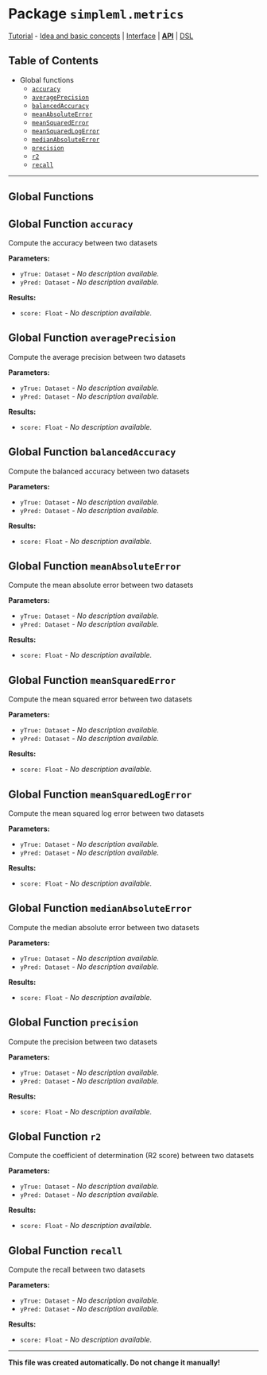# Package `simpleml.metrics`

[Tutorial][tutorial] - [Idea and basic concepts][tutorial_concepts] | [Interface][tutorial_interface] | [**API**][api] | [DSL][dsl-tutorial]

[tutorial]: ../../Tutorial.md
[tutorial_concepts]: ../../Tutorial-Basic-Concepts.md
[tutorial_interface]: ../../Tutorial-The-Simple-ML-Interface.md
[api]: ./README.md
[dsl-tutorial]: ../../DSL/tutorial/README.md


## Table of Contents

* Global functions
  * [`accuracy`](#global-function-accuracy)
  * [`averagePrecision`](#global-function-averagePrecision)
  * [`balancedAccuracy`](#global-function-balancedAccuracy)
  * [`meanAbsoluteError`](#global-function-meanAbsoluteError)
  * [`meanSquaredError`](#global-function-meanSquaredError)
  * [`meanSquaredLogError`](#global-function-meanSquaredLogError)
  * [`medianAbsoluteError`](#global-function-medianAbsoluteError)
  * [`precision`](#global-function-precision)
  * [`r2`](#global-function-r2)
  * [`recall`](#global-function-recall)

----------

## Global Functions

<a name='global-function-accuracy'/>

## Global Function `accuracy`
Compute the accuracy between two datasets

**Parameters:**
* `yTrue: Dataset` - _No description available._
* `yPred: Dataset` - _No description available._

**Results:**
* `score: Float` - _No description available._

<a name='global-function-averagePrecision'/>

## Global Function `averagePrecision`
Compute the average precision between two datasets

**Parameters:**
* `yTrue: Dataset` - _No description available._
* `yPred: Dataset` - _No description available._

**Results:**
* `score: Float` - _No description available._

<a name='global-function-balancedAccuracy'/>

## Global Function `balancedAccuracy`
Compute the balanced accuracy between two datasets

**Parameters:**
* `yTrue: Dataset` - _No description available._
* `yPred: Dataset` - _No description available._

**Results:**
* `score: Float` - _No description available._

<a name='global-function-meanAbsoluteError'/>

## Global Function `meanAbsoluteError`
Compute the mean absolute error between two datasets

**Parameters:**
* `yTrue: Dataset` - _No description available._
* `yPred: Dataset` - _No description available._

**Results:**
* `score: Float` - _No description available._

<a name='global-function-meanSquaredError'/>

## Global Function `meanSquaredError`
Compute the mean squared error between two datasets

**Parameters:**
* `yTrue: Dataset` - _No description available._
* `yPred: Dataset` - _No description available._

**Results:**
* `score: Float` - _No description available._

<a name='global-function-meanSquaredLogError'/>

## Global Function `meanSquaredLogError`
Compute the mean squared log error between two datasets

**Parameters:**
* `yTrue: Dataset` - _No description available._
* `yPred: Dataset` - _No description available._

**Results:**
* `score: Float` - _No description available._

<a name='global-function-medianAbsoluteError'/>

## Global Function `medianAbsoluteError`
Compute the median absolute error between two datasets

**Parameters:**
* `yTrue: Dataset` - _No description available._
* `yPred: Dataset` - _No description available._

**Results:**
* `score: Float` - _No description available._

<a name='global-function-precision'/>

## Global Function `precision`
Compute the precision between two datasets

**Parameters:**
* `yTrue: Dataset` - _No description available._
* `yPred: Dataset` - _No description available._

**Results:**
* `score: Float` - _No description available._

<a name='global-function-r2'/>

## Global Function `r2`
Compute the coefficient of determination (R2 score) between two datasets

**Parameters:**
* `yTrue: Dataset` - _No description available._
* `yPred: Dataset` - _No description available._

**Results:**
* `score: Float` - _No description available._

<a name='global-function-recall'/>

## Global Function `recall`
Compute the recall between two datasets

**Parameters:**
* `yTrue: Dataset` - _No description available._
* `yPred: Dataset` - _No description available._

**Results:**
* `score: Float` - _No description available._

----------

**This file was created automatically. Do not change it manually!**
